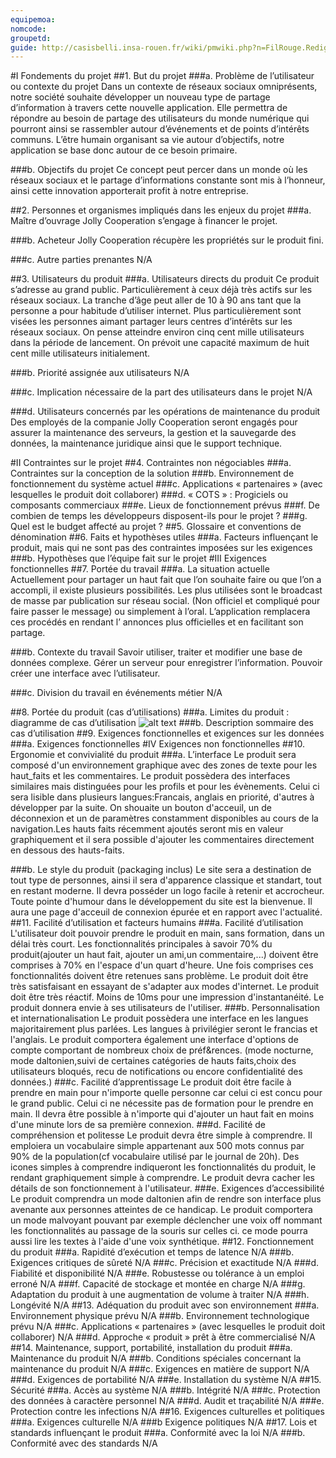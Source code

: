 ```yaml
---
equipemoa: 
nomcode: 
groupetd: 
guide: http://casisbelli.insa-rouen.fr/wiki/pmwiki.php?n=FilRouge.RedigerCdc
---
```


#I	Fondements du projet
##1. But du projet
###a. Problème de l’utilisateur ou contexte du projet 
Dans un contexte de réseaux sociaux omniprésents, notre société souhaite développer un nouveau type de partage d’information à travers cette nouvelle application. Elle permettra de répondre au besoin de partage des utilisateurs du monde numérique qui pourront ainsi se rassembler autour d’événements et de points d’intérêts communs. L’être humain organisant sa vie autour d’objectifs, notre application se base donc autour de ce besoin primaire.

###b. Objectifs du projet
Ce concept peut percer dans un monde où les réseaux sociaux et le partage d’informations constante sont mis à l’honneur, ainsi cette innovation apporterait profit à notre entreprise.

##2. Personnes et organismes impliqués dans les enjeux du projet 
###a. Maître d’ouvrage
Jolly Cooperation s’engage à financer le projet.

###b. Acheteur
Jolly Cooperation récupère les propriétés sur le produit fini.

###c. Autre parties prenantes
N/A

##3. Utilisateurs du produit
###a.	Utilisateurs directs du produit
Ce produit s’adresse au grand public. Particulièrement à ceux déjà très actifs sur les réseaux sociaux. La tranche d’âge peut aller de 10 à 90 ans tant que la personne a pour habitude d’utiliser internet. Plus particulièrement sont visées les personnes aimant partager leurs centres d’intérêts sur les réseaux sociaux. On pense atteindre environ cinq cent mille utilisateurs dans la période de lancement. On prévoit une capacité maximum de huit cent mille utilisateurs initialement.

###b. Priorité assignée aux utilisateurs
N/A

###c. Implication nécessaire de la part des utilisateurs dans le projet
N/A

###d. Utilisateurs concernés par les opérations de maintenance du produit
Des employés de la companie Jolly Cooperation seront engagés pour assurer la maintenance des serveurs, la gestion et la sauvegarde des données, la maintenance juridique ainsi que le support technique.

#II	Contraintes sur le projet 
##4. Contraintes non négociables
###a. Contraintes sur la conception de la solution
###b. Environnement de fonctionnement du système actuel
###c. Applications « partenaires » (avec lesquelles le produit doit collaborer)
###d. « COTS » : Progiciels ou composants commerciaux
###e. Lieux de fonctionnement prévus
###f. De combien de temps les développeurs disposent-ils pour le projet ?
###g. Quel est le budget affecté au projet ?
##5. Glossaire et conventions de dénomination
##6. Faits et hypothèses utiles
###a. Facteurs influençant le produit, mais qui ne sont pas des contraintes imposées sur les exigences
###b. Hypothèses que l’équipe fait sur le projet 
#III	Exigences fonctionnelles
##7. Portée du travail
###a. La situation actuelle
Actuellement pour partager un haut fait que l’on souhaite faire ou que l’on a accompli, il existe plusieurs possibilités. Les plus utilisées sont le broadcast de masse par publication sur réseau social. (Non officiel et compliqué pour faire passer le message) ou simplement à l’oral. L’application remplacera ces procédés en rendant l’ annonces plus officielles et en facilitant son partage.

###b. Contexte du travail
Savoir utiliser, traiter et modifier une base de données complexe.
Gérer un serveur pour enregistrer l’information.
Pouvoir créer une interface avec l’utilisateur.

###c. Division du travail en événements métier
N/A

##8. Portée du produit (cas d’utilisations)
###a. Limites du produit : diagramme de cas d’utilisation
![alt text](https://github.com/umlp/filr2017p-jollycooperation/blob/master/1.INIT/usercase.png "LDiagramme de cas d'utilisation")
###b. Description sommaire des cas d’utilisation
##9. Exigences fonctionnelles et exigences sur les données
###a. Exigences fonctionnelles
#IV	Exigences non fonctionnelles
##10. Ergonomie et convivialité du produit
###a. L’interface
Le produit sera composé d'un environnement graphique avec des zones de texte pour les haut_faits et les commentaires. Le produit possèdera des interfaces similaires mais distinguées pour les profils et pour les évènements. Celui ci sera lisible dans plusieurs langues:Francais, anglais en priorité, d'autres à développer par la suite. On shouaite un bouton d'acceuil, un de déconnexion et un de paramètres constamment disponibles au cours de la navigation.Les hauts faits récemment ajoutés seront mis en valeur graphiquement et il sera possible d'ajouter les commentaires directement en dessous des hauts-faits.

###b. Le style du produit (packaging inclus)
Le site sera a destination de tout type de personnes, ainsi il sera d'apparence classique et standart, tout en restant moderne. Il devra posséder un logo facile à retenir et accrocheur. Toute pointe d'humour dans le développement du site est la bienvenue. Il aura une page d'acceuil de connexion épurée et en rapport avec l'actualité.
##11. Facilité d’utilisation et facteurs humains 
###a. Facilité d’utilisation
L'utilisateur doit pouvoir prendre le produit en main, sans formation, dans un délai très court. Les fonctionnalités principales à savoir 70% du produit(ajouter un haut fait, ajouter un ami,un commentaire,...) doivent être comprises à 70% en l'espace d'un quart d'heure.
Une fois comprises ces fonctionnalités doivent être retenues sans problème.
Le produit doit être très satisfaisant en essayant de s'adapter aux modes d'internet.
Le produit doit être très réactif. Moins de 10ms pour une impression d'instantanéité. Le produit donnera envie à ses utilisateurs de l'utiliser.
###b. Personnalisation et internationalisation
Le produit possèdera une interface en les langues majoritairement plus parlées. Les langues à privilégier seront le francias et l'anglais. Le produit comportera également une interface d'options de compte comportant de nombreux choix de préf&rences. (mode nocturne, mode daltonien,suivi de certaines catégories de hauts faits,choix des utilisateurs bloqués, recu de notifications ou encore confidentialité des données.)
###c. Facilité d’apprentissage
Le produit doit être facile à prendre en main pour n'importe quelle personne car celui ci est concu pour le grand public. Celui ci ne nécessite pas de formation pour le prendre en main. Il devra être possible à n'importe qui d'ajouter un haut fait en moins d'une minute lors de sa première connexion.
###d. Facilité de compréhension et politesse
Le produit devra être simple à comprendre. Il emploiera un vocabulaire simple appartenant aux 500 mots connus par 90% de la population(cf vocabulaire utilisé par le journal de 20h). Des icones simples à comprendre indiqueront les fonctionnalités du produit, le rendant graphiquement simple à comprendre. Le produit devra cacher les détails de son fonctionnement à l'utilisateur.
###e. Exigences d’accessibilité
Le produit comprendra un mode daltonien afin de rendre son interface plus avenante aux personnes atteintes de ce handicap. Le produit comportera un mode malvoyant pouvant par exemple déclencher une voix off nommant les fonctionnalités au passage de la souris sur celles ci. ce mode pourra aussi lire les textes à l'aide d'une voix synthétique.
##12. Fonctionnement du produit
###a. Rapidité d’exécution et temps de latence
N/A
###b. Exigences critiques de sûreté
N/A
###c. Précision et exactitude
N/A
###d. Fiabilité et disponibilité
N/A
###e. Robustesse ou tolérance à un emploi erroné
N/A
###f. Capacité de stockage et montée en charge
N/A
###g. Adaptation du produit à une augmentation de volume à traiter
N/A
###h. Longévité
N/A
##13. Adéquation du produit avec son environnement
###a. Environnement physique prévu
N/A
###b. Environnement technologique prévu
N/A
###c. Applications « partenaires » (avec lesquelles le produit doit collaborer) 
N/A
###d. Approche « produit » prêt à être commercialisé
N/A
##14. Maintenance, support, portabilité, installation du produit
###a. Maintenance du produit 
N/A
###b. Conditions spéciales concernant la maintenance du produit
N/A
###c. Exigences en matière de support
N/A
###d. Exigences de portabilité
N/A
###e. Installation du système
N/A
##15. Sécurité
###a. Accès au système
N/A
###b. Intégrité
N/A
###c. Protection des données à caractère personnel
N/A
###d. Audit et traçabilité
N/A
###e. Protection contre les infections
N/A
##16. Exigences culturelles et politiques 
###a. Exigences culturelle
N/A
###b Exigence politiques
N/A
##17. Lois et standards influençant le produit
###a. Conformité avec la loi
N/A
###b. Conformité avec des standards
N/A
